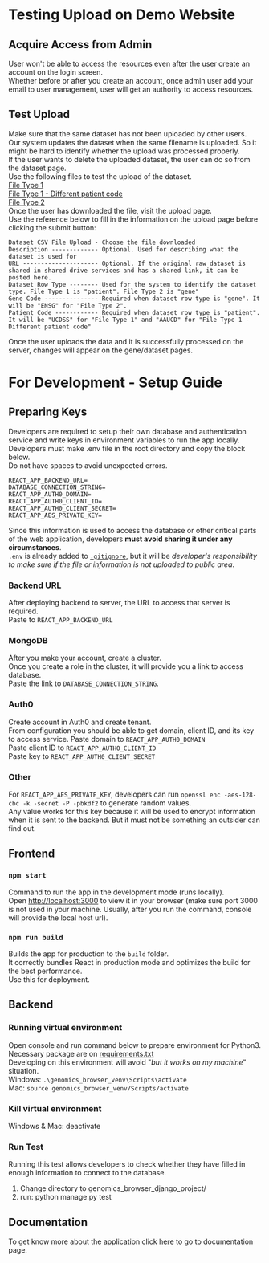 # Testing Upload on Demo Website

## Acquire Access from Admin
User won't be able to access the resources even after the user create an account on the login screen.\
Whether before or after you create an account, once admin user add your email to user management, user will get an authority to access resources.

## Test Upload
Make sure that the same dataset has not been uploaded by other users.\
Our system updates the dataset when the same filename is uploaded. So it might be hard to identify whether the upload was processed properly.\
If the user wants to delete the uploaded dataset, the user can do so from the dataset page.\
Use the following files to test the upload of the dataset.\
[File Type 1](https://github.com/Carmona-MoraUCD/Human-Genomics-Browser/blob/main/sample_data/ranking_csv_check.csv)\
[File Type 1 - Different patient code](https://github.com/Carmona-MoraUCD/Human-Genomics-Browser/blob/main/sample_data/diff_code_na.csv)\
[File Type 2](https://github.com/Carmona-MoraUCD/Human-Genomics-Browser/blob/main/sample_data/dataset_type2_3pats.csv)\
Once the user has downloaded the file, visit the upload page.\
Use the reference below to fill in the information on the upload page before clicking the submit button:
```
Dataset CSV File Upload - Choose the file downloaded
Description ------------- Optional. Used for describing what the dataset is used for
URL --------------------- Optional. If the original raw dataset is shared in shared drive services and has a shared link, it can be posted here.
Dataset Row Type -------- Used for the system to identify the dataset type. File Type 1 is "patient". File Type 2 is "gene"
Gene Code --------------- Required when dataset row type is "gene". It will be "ENSG" for "File Type 2".
Patient Code ------------ Required when dataset row type is "patient". It will be "UCDSS" for "File Type 1" and "AAUCD" for "File Type 1 - Different patient code"
```
Once the user uploads the data and it is successfully processed on the server, changes will appear on the gene/dataset pages.

# For Development - Setup Guide

## Preparing Keys

Developers are required to setup their own database and authentication service and write keys in environment variables to run the app locally.\
Developers must make .env file in the root directory and copy the block below.\
Do not have spaces to avoid unexpected errors.
```
REACT_APP_BACKEND_URL=
DATABASE_CONNECTION_STRING=
REACT_APP_AUTH0_DOMAIN=
REACT_APP_AUTH0_CLIENT_ID=
REACT_APP_AUTH0_CLIENT_SECRET=
REACT_APP_AES_PRIVATE_KEY=
```
Since this information is used to access the database or other critical parts of the web application, developers **must avoid sharing it under any circumstances**.\
`.env` is already added to [`.gitignore`](https://github.com/Carmona-MoraUCD/Human-Genomics-Browser/blob/main/.gitignore), but it will be *developer's responsibility to make sure if the file or information is not uploaded to public area*.

### Backend URL
After deploying backend to server, the URL to access that server is required.\
Paste to `REACT_APP_BACKEND_URL`

### MongoDB
After you make your account, create a cluster.\
Once you create a role in the cluster, it will provide you a link to access database.\
Paste the link to `DATABASE_CONNECTION_STRING`.

### Auth0
Create account in Auth0 and create tenant.\
From configuration you should be able to get domain, client ID, and its key to access service.
Paste domain to `REACT_APP_AUTH0_DOMAIN`\
Paste client ID to `REACT_APP_AUTH0_CLIENT_ID`\
Paste key to `REACT_APP_AUTH0_CLIENT_SECRET`

### Other
For `REACT_APP_AES_PRIVATE_KEY`, developers can run `openssl enc -aes-128-cbc -k -secret -P -pbkdf2` to generate random values.\
Any value works for this key because it will be used to encrypt information when it is sent to the backend. But it must not be something an outsider can find out.


## Frontend

### `npm start`

Command to run the app in the development mode (runs locally).\
Open [http://localhost:3000](http://localhost:3000) to view it in your browser (make sure port 3000 is not used in your machine. Usually, after you run the command, console will provide the local host url).

### `npm run build`

Builds the app for production to the `build` folder.\
It correctly bundles React in production mode and optimizes the build for the best performance.\
Use this for deployment.

## Backend

### Running virtual environment
Open console and run command below to prepare environment for Python3. Necessary package are on [requirements.txt](https://github.com/Carmona-MoraUCD/Human-Genomics-Browser/blob/main/requirements.txt)\
Developing on this environment will avoid "*but it works on my machine*" situation.\
Windows: `.\genomics_browser_venv\Scripts\activate`\
Mac: `source genomics_browser_venv/Scripts/activate`

### Kill virtual environment
Windows & Mac: deactivate

### Run Test
Running this test allows developers to check whether they have filled in enough information to connect to the database.
1. Change directory to genomics_browser_django_project/
2. run: python manage.py test

## Documentation
To get know more about the application click [here](https://docs.google.com/document/d/1hcC7I3j7zIeZzKS3vapvWQNSpuW-f43TKsUm23EZ6ec/edit?usp=sharing) to go to documentation page. 
